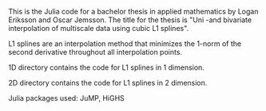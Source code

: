 This is the Julia code for a bachelor thesis in applied mathematics by Logan Eriksson and Oscar Jemsson. 
The title for the thesis is "Uni -and bivariate interpolation of
multiscale data using cubic L1 splines".

L1 splines are an interpolation method that minimizes the 1-norm of the second derivative throughout all interpolation points.

1D directory contains the code for L1 splines in 1 dimension.

2D directory contains the code for L1 splines in 2 dimension.

Julia packages used: JuMP, HiGHS
